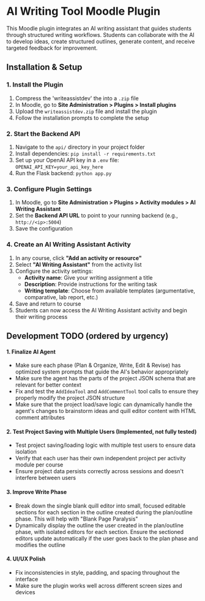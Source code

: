 # AI Writing Tool Moodle Plugin

This Moodle plugin integrates an AI writing assistant that guides students through structured writing workflows. Students can collaborate with the AI to develop ideas, create structured outlines, generate content, and receive targeted feedback for improvement.

## Installation & Setup

### 1. Install the Plugin
1. Compress the 'writeassistdev' the into a `.zip` file
2. In Moodle, go to **Site Administration > Plugins > Install plugins**
3. Upload the `writeassistdev.zip` file and install the plugin
4. Follow the installation prompts to complete the setup

### 2. Start the Backend API
1. Navigate to the `api/` directory in your project folder
2. Install dependencies: `pip install -r requirements.txt`
3. Set up your OpenAI API key in a `.env` file: `OPENAI_API_KEY=your_api_key_here`
4. Run the Flask backend: `python app.py`

### 3. Configure Plugin Settings
1. In Moodle, go to **Site Administration > Plugins > Activity modules > AI Writing Assistant**
2. Set the **Backend API URL** to point to your running backend (e.g., `http://<ip>:5004`)
4. Save the configuration

### 4. Create an AI Writing Assistant Activity
1. In any course, click **"Add an activity or resource"**
2. Select **"AI Writing Assistant"** from the activity list
3. Configure the activity settings:
   - **Activity name**: Give your writing assignment a title
   - **Description**: Provide instructions for the writing task
   - **Writing template**: Choose from available templates (argumentative, comparative, lab report, etc.)
4. Save and return to course
5. Students can now access the AI Writing Assistant activity and begin their writing process

## Development TODO (ordered by urgency)

#### 1. Finalize AI Agent
- Make sure each phase (Plan & Organize, Write, Edit & Revise) has optimized system prompts that guide the AI's behavior appropriately
- Make sure the agent has the parts of the project JSON schema that are relevant for better context
- Fix and test the `AddIdeaTool` and `AddCommentTool` tool calls to ensure they properly modify the project JSON structure
- Make sure that the project load/save logic can dynamically handle the agent's changes to brainstorm ideas and quill editor content with HTML comment attributes

#### 2. Test Project Saving with Multiple Users (Implemented, not fully tested)
- Test project saving/loading logic with multiple test users to ensure data isolation
- Verify that each user has their own independent project per activity module per course
- Ensure project data persists correctly across sessions and doesn't interfere between users

#### 3. Improve Write Phase
- Break down the single blank quill editor into small, focused editable sections for each section in the outline created during the plan/outline phase. This will help with "Blank Page Paralysis"
- Dynamically display the outline the user created in the plan/outline phase, with isolated editors for each section. Ensure the sectioned editors update automatically if the user goes back to the plan phase and modifies the outline

#### 4. UI/UX Polish
- Fix inconsistencies in style, padding, and spacing throughout the interface
- Make sure the plugin works well across different screen sizes and devices
